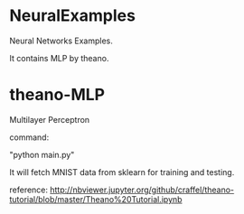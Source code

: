 # NeuralExamples

Neural Networks Examples.

It contains MLP by theano.

# theano-MLP
Multilayer Perceptron

command:

  "python main.py"
  
It will fetch MNIST data from sklearn for training and testing.

reference: http://nbviewer.jupyter.org/github/craffel/theano-tutorial/blob/master/Theano%20Tutorial.ipynb
